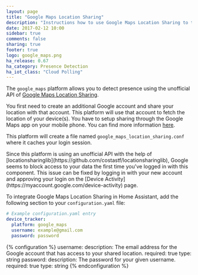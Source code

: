 ```yaml
---
layout: page
title: "Google Maps Location Sharing"
description: "Instructions how to use Google Maps Location Sharing to track devices in Home Assistant."
date: 2017-02-12 10:00
sidebar: true
comments: false
sharing: true
footer: true
logo: google_maps.png
ha_release: 0.67
ha_category: Presence Detection
ha_iot_class: "Cloud Polling"
---
```


The `google_maps` platform allows you to detect presence using the unofficial API of [Google Maps Location Sharing](https://myaccount.google.com/locationsharing). 

You first need to create an additional Google account and share your location with that account. This platform will use that account to fetch the location of your device(s). You have to setup sharing through the Google Maps app on your mobile phone. You can find more information [here](https://support.google.com/accounts?p=location_sharing).

This platform will create a file named `google_maps_location_sharing.conf` where it caches your login session.

<p class='note warning'>
Since this platform is using an unofficial API with the help of [locationsharinglib](https://github.com/costastf/locationsharinglib), Google seems to block access to your data the first time you've logged in with this component.
This issue can be fixed by logging in with your new account and approving your login on the [Device Activity](https://myaccount.google.com/device-activity) page.
</p>

To integrate Google Maps Location Sharing in Home Assistant, add the following section to your `configuration.yaml` file:

```yaml
# Example configuration.yaml entry
device_tracker:
  platform: google_maps
  username: example@gmail.com
  password: password
```

{% configuration %}
username:
  description: The email address for the Google account that has access to your shared location.
  required: true
  type: string
password:
  description: The password for your given username.
  required: true
  type: string
{% endconfiguration %}
